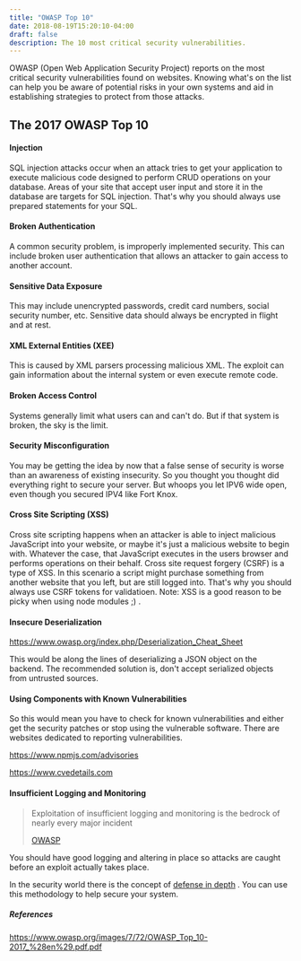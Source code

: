 ```yaml
---
title: "OWASP Top 10"
date: 2018-08-19T15:20:10-04:00
draft: false
description: The 10 most critical security vulnerabilities. 
---
```




OWASP (Open Web Application Security Project) reports on the most critical security vulnerabilities found on websites. Knowing what's on the list can help you be aware of potential risks in your own systems and aid in establishing strategies to protect from those attacks. 



## The 2017 OWASP Top 10

#### Injection 

SQL injection attacks occur when an attack tries to get your application to execute malicious code designed to perform CRUD operations on your database. Areas of your site that accept user input and store it in the database are targets for SQL injection. That's why you should always use prepared statements for your SQL. 



#### Broken Authentication

A common security problem, is improperly implemented security. This can include broken user authentication that allows an attacker to gain access to another account. 



#### Sensitive Data Exposure

This may include unencrypted passwords, credit card numbers, social security number, etc. Sensitive data should always be encrypted in flight and at rest. 



#### XML External Entities (XEE) 

This is caused by XML parsers processing malicious XML. The exploit can gain information about the internal system or even execute remote code. 



#### Broken Access Control

Systems generally limit what users can and can't do. But if that system is broken, the sky is the limit. 



#### Security Misconfiguration

You may be getting the idea by now that a false sense of security is worse than an awareness of existing insecurity. So you thought you thought did everything right to secure your server. But whoops you let IPV6 wide open, even though you secured IPV4 like Fort Knox. 



#### Cross Site Scripting (XSS) 

Cross site scripting happens when an attacker is able to inject malicious  JavaScript into your website, or maybe it's just a malicious website  to begin with. Whatever the case, that JavaScript executes in the users browser and performs operations on their behalf. Cross site request forgery (CSRF) is a type of XSS. In this scenario a script might purchase something from another website that you left, but are still logged into.   That's why you should always use CSRF tokens for validatioen. Note: XSS is a good reason to be picky when using node modules ;) . 



#### Insecure Deserialization 

https://www.owasp.org/index.php/Deserialization_Cheat_Sheet

This would be along the lines of deserializing a JSON object on the backend. The recommended solution is, don't accept serialized objects from untrusted sources. 



#### Using Components with Known Vulnerabilities

So this would mean you have to check for known vulnerabilities and either get the security patches or stop using the vulnerable software.  There are websites dedicated to reporting vulnerabilities. 

https://www.npmjs.com/advisories

https://www.cvedetails.com



#### Insufficient Logging and Monitoring 

> Exploitation of insufficient logging and monitoring is the bedrock of nearly every major incident
>
> [OWASP](https://www.owasp.org/images/7/72/OWASP_Top_10-2017_%28en%29.pdf.pdf)

You should have good logging and altering in place so attacks are caught before an exploit actually takes place. 



In the security world there is the concept of [defense in depth](https://en.wikipedia.org/wiki/Defense_in_depth_(computing)) . You can use this methodology to help secure your system. 



##### References 

https://www.owasp.org/images/7/72/OWASP_Top_10-2017_%28en%29.pdf.pdf

